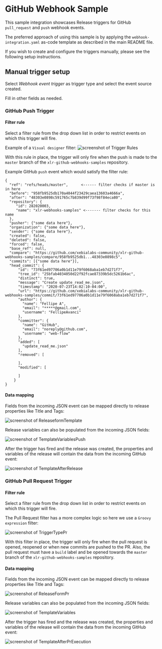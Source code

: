 # GitHub Webhook Sample

This sample integration showcases Release triggers for GitHub `pull_request` and `push` webhook events.

The preferred approach of using this sample is by applying the `webhook-integration.yaml` as-code template as described in the main README file.

If you wish to create and configure the triggers manually, please see the following setup instructions.

## Manual trigger setup

Select *Webhook event trigger* as trigger type and select the event source created.

Fill in other fields as needed.

### GitHub Push Trigger

#### Filter rule

Select a filter rule from the drop down list in order to restrict events on which this trigger will fire.

Example of a `Visual designer` filter: ![screenshot of Trigger Rules](screenshots/trigger_type_push.png)

With this rule in place, the trigger will only fire when the push is made to the `master` branch of the `xlr-github-webhooks-samples` repository. 

Example GitHub `push` event which would satisfy the filter rule:

```
{
  "ref": "refs/heads/master",      <------ filter checks if master is in here
  "before": "958fb9525db170a4044f23429caea13603a4666a",
  "after": "48303e0898c591765c7b839d99f73f98f84eca80",
  "repository": {
     "id": 282020003,
     "name": "xlr-webhooks-samples" <------- filter checks for this name
  },
  "pusher": {"some data here"},
  "organization": {"some data here"},
  "sender": {"some data here"},
  "created": false,
  "deleted": false,
  "forced": false,
  "base_ref": null,
  "compare": "https://github.com/xebialabs-community/xlr-github-webhooks-samples/compare/958fb9525db1...48303e0898c5",
  "commits": [{"some data here"}],
  "head_commit": {
      "id": "73f61ed97706a0b1d11e79f6068aba1eb7d271f7",
      "tree_id": "25bfab4034050d22f92fcae87339b5dc5261b6ac",
      "distinct": true,
      "message": "Create update_read_me.json",
      "timestamp": "2020-07-23T14:02:10-04:00",
      "url": "https://github.com/xebialabs-community/xlr-github-webhooks-samples/commit/73f61ed97706a0b1d11e79f6068aba1eb7d271f7",
      "author": {
        "name": "Fellipe A",    
        "email": "*****@gmail.com",
        "username": "FellipeAvanci"
      },
      "committer": {
        "name": "GitHub",
        "email": "noreply@github.com",
        "username": "web-flow"
      },
      "added": [
        "update_read_me.json"
      ],
      "removed": [
  
      ],
      "modified": [
  
      ]
    }
}
``` 

#### Data mapping

Fields from the incoming JSON event can be mapped directly to release properties like Title and Tags:

![screenshot of ReleaseformTemplate](screenshots/release_form_template.png)

Release variables can also be populated from the incoming JSON fields:

![screenshot of TemplateVariablesPush](screenshots/template_variables_push.png)

After the trigger has fired and the release was created, the properties and variables of the release will contain the data from the incoming GitHub event: 

![screenshot of TemplateAfterRelease](screenshots/template_after_push_trigger_execution.png)

### GitHub Pull Request Trigger

#### Filter rule

Select a filter rule from the drop down list in order to restrict events on which this trigger will fire.

The Pull Request filter has a more complex logic so here we use a `Groovy expression` filter: 

![screenshot of TriggerTypePr](screenshots/trigger_type_pr_.png)

With this filter in place, the trigger will only fire when the pull request is opened, reopened or when new commits are pushed to the PR. Also, the pull request must have a `build` label and be opened towards the `master` branch of the `xlr-github-webhooks-samples` repository. 

#### Data mapping

Fields from the incoming JSON event can be mapped directly to release properties like Title and Tags:

![screenshot of ReleaseFormPr](screenshots/release_form_pr.png)

Release variables can also be populated from the incoming JSON fields:

![screenshot of TemplateVariables](screenshots/template_variables_pr_.png)

After the trigger has fired and the release was created, the properties and variables of the release will contain the data from the incoming GitHub event: 

![screenshot of TemplateAfterPrExecution](screenshots/template_after_pr_trigger_execution_.png)